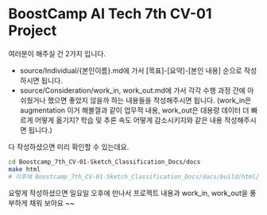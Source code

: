 # BoostCamp AI Tech 7th CV-01 Project

여러분이 해주실 건 2가지 입니다.

* source/Individual/{본인이름}.md에 가서 [목표]-[요약]-[본인 내용] 순으로 작성하시면 됩니다.
* source/Consideration/work_in, work_out.md에 가서 각각 수행 과정 간에 아쉬웠거나 했으면 좋았지 않을까 하는 내용들을 작성해주시면 됩니다. (work_in은 augmentation 이거 해볼껄과 같이 업무적 내용, work_out은 대용량 데이터 더 빠르게 어떻게 옮기지? 학습 및 추론 속도 어떻게 감소시키지와 같은 내용 작성해주시면 됩니다.)


다 작성하셨으면 미리 확인할 수 있는데요. 

```bash
cd Boostcamp_7th_CV-01-Sketch_Classification_Docs/docs
make html
# 이후에 Boostcamp_7th_CV-01-Sketch_Classification_Docs/docs/build/html/index.html 클릭하면 변화한 화면이 나옵니다!
```

요렇게 작성하셨으면 일요일 오후에 만나서 프로젝트 내용과 work_in, work_out을 풍부하게 채워 보아요 ~~